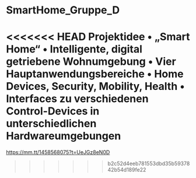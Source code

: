 # SmartHome_Gruppe_D

<<<<<<< HEAD
Projektidee
• „Smart Home“
• Intelligente, digital getriebene Wohnumgebung
• Vier Hauptanwendungsbereiche
• Home Devices, Security, Mobility, Health
• Interfaces zu verschiedenen Control-Devices in unterschiedlichen
Hardwareumgebungen
=======
https://mm.tt/1458568075?t=UeJGz8eN0D
>>>>>>> b2c52d4eeb781553dbd35b5937842b54d189fe22
